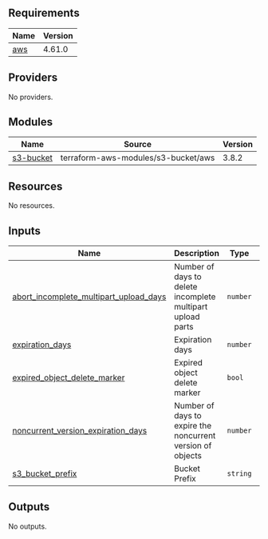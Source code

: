 <!-- BEGIN_TF_DOCS -->
## Requirements

| Name | Version |
|------|---------|
| <a name="requirement_aws"></a> [aws](#requirement\_aws) | 4.61.0 |

## Providers

No providers.

## Modules

| Name | Source | Version |
|------|--------|---------|
| <a name="module_s3-bucket"></a> [s3-bucket](#module\_s3-bucket) | terraform-aws-modules/s3-bucket/aws | 3.8.2 |

## Resources

No resources.

## Inputs

| Name | Description | Type | Default | Required |
|------|-------------|------|---------|:--------:|
| <a name="input_abort_incomplete_multipart_upload_days"></a> [abort\_incomplete\_multipart\_upload\_days](#input\_abort\_incomplete\_multipart\_upload\_days) | Number of days to delete incomplete multipart upload parts | `number` | `7` | no |
| <a name="input_expiration_days"></a> [expiration\_days](#input\_expiration\_days) | Expiration days | `number` | `90` | no |
| <a name="input_expired_object_delete_marker"></a> [expired\_object\_delete\_marker](#input\_expired\_object\_delete\_marker) | Expired object delete marker | `bool` | `true` | no |
| <a name="input_noncurrent_version_expiration_days"></a> [noncurrent\_version\_expiration\_days](#input\_noncurrent\_version\_expiration\_days) | Number of days to expire the noncurrent version of objects | `number` | `30` | no |
| <a name="input_s3_bucket_prefix"></a> [s3\_bucket\_prefix](#input\_s3\_bucket\_prefix) | Bucket Prefix | `string` | n/a | yes |

## Outputs

No outputs.
<!-- END_TF_DOCS -->